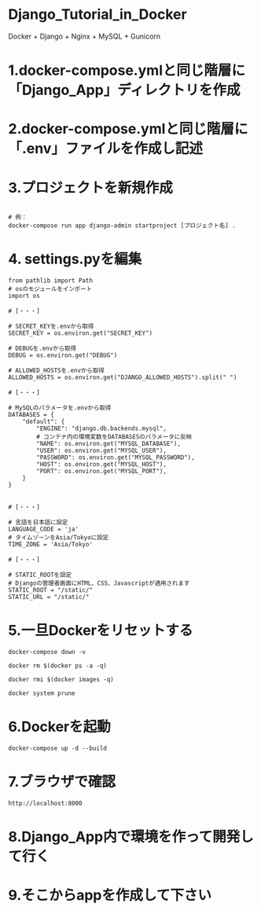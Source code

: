 # Django_Tutorial_in_Docker
Docker + Django + Nginx + MySQL + Gunicorn


# 1.docker-compose.ymlと同じ階層に「Django_App」ディレクトリを作成
# 2.docker-compose.ymlと同じ階層に「.env」ファイルを作成し記述

# 3.プロジェクトを新規作成
```

# 例：
docker-compose run app django-admin startproject [プロジェクト名] .
```



# 4. settings.pyを編集
```
from pathlib import Path
# osのモジュールをインポート
import os

# [・・・]

# SECRET_KEYを.envから取得
SECRET_KEY = os.environ.get("SECRET_KEY")

# DEBUGを.envから取得
DEBUG = os.environ.get("DEBUG")

# ALLOWED_HOSTSを.envから取得
ALLOWED_HOSTS = os.environ.get("DJANGO_ALLOWED_HOSTS").split(" ")

# [・・・]

# MySQLのパラメータを.envから取得
DATABASES = {
    "default": {
        "ENGINE": "django.db.backends.mysql",
        # コンテナ内の環境変数をDATABASESのパラメータに反映
        "NAME": os.environ.get("MYSQL_DATABASE"),
        "USER": os.environ.get("MYSQL_USER"),
        "PASSWORD": os.environ.get("MYSQL_PASSWORD"),
        "HOST": os.environ.get("MYSQL_HOST"),
        "PORT": os.environ.get("MYSQL_PORT"),
    }
}


# [・・・]

# 言語を日本語に設定
LANGUAGE_CODE = 'ja'
# タイムゾーンをAsia/Tokyoに設定
TIME_ZONE = 'Asia/Tokyo'

# [・・・]

# STATIC_ROOTを設定
# Djangoの管理者画面にHTML、CSS、Javascriptが適用されます
STATIC_ROOT = "/static/"
STATIC_URL = "/static/"
```


# 5.一旦Dockerをリセットする
```
docker-compose down -v

docker rm $(docker ps -a -q)

docker rmi $(docker images -q)

docker system prune
```

# 6.Dockerを起動
```
docker-compose up -d --build
```

# 7.ブラウザで確認
```
http://localhost:8000
```

# 8.Django_App内で環境を作って開発して行く
# 9.そこからappを作成して下さい